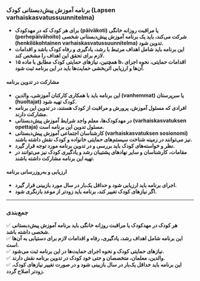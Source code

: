 ### **برنامه آموزش پیش‌دبستانی کودک (Lapsen varhaiskasvatussuunnitelma)**  

- **برای هر کودک که در مهدکودک (päiväkoti) یا مراقبت روزانه خانگی (perhepäivähoito) شرکت می‌کند، باید یک برنامه آموزش پیش‌دبستانی شخصی (henkilökohtainen varhaiskasvatussuunnitelma) تدوین شود.**  
- **این برنامه باید شامل اهداف مرتبط با رشد، یادگیری و رفاه کودک باشد و اقدامات لازم برای تحقق این اهداف را مشخص کند.**  
- **همچنین، نیازهای حمایتی کودک مطابق با ماده ۱۵ b، اقدامات حمایتی، نحوه اجرای آن‌ها و ارزیابی اثربخشی حمایت‌ها باید در این برنامه ثبت شود.**  

#### **مشارکت در تدوین برنامه**  
- **این برنامه باید با همکاری کارکنان آموزشی، والدین (vanhemmat) یا سرپرستان (huoltajat) کودک تهیه شود.**  
- **افرادی که مسئول آموزش، پرورش و مراقبت از کودک هستند، در تدوین این برنامه مشارکت دارند.**  
- **در مهدکودک‌ها، معلم واجد شرایط آموزش پیش‌دبستانی (varhaiskasvatuksen opettaja) مسئول تدوین این برنامه است.**  
- **کارشناسان اجتماعی آموزش پیش‌دبستانی (varhaiskasvatuksen sosionomi) نیز می‌توانند در زمینه شناخت سیستم‌های حمایتی خانواده و کودک نقش داشته باشند.**  
- **نظر و خواسته‌های کودک باید بررسی و در تدوین برنامه مورد توجه قرار گیرد.**  
- **مقامات، کارشناسان و سایر نهادهای پشتیبان رشد و یادگیری کودک نیز می‌توانند در تهیه این برنامه مشارکت داشته باشند.**  

#### **ارزیابی و به‌روزرسانی برنامه**  
- **اجرای برنامه باید ارزیابی شود و حداقل یک‌بار در سال مورد بازبینی قرار گیرد.**  
- **اگر نیازهای کودک تغییر کند، برنامه باید زودتر از موعد بازنگری شود.**  

---

### **جمع‌بندی**  
✅ **هر کودک در مهدکودک یا مراقبت روزانه خانگی باید برنامه آموزش پیش‌دبستانی شخصی داشته باشد.**  
✅ **این برنامه شامل اهداف رشد، یادگیری، رفاه و اقدامات لازم برای دستیابی به آن‌ها است.**  
✅ **نیازهای حمایتی کودک و نحوه اجرای حمایت‌ها در این برنامه ثبت می‌شود.**  
✅ **والدین، معلمان، متخصصان و حتی خود کودک در تدوین برنامه نقش دارند.**  
✅ **این برنامه باید حداقل یک‌بار در سال بازبینی شود و در صورت تغییر نیازهای کودک، زودتر اصلاح گردد.**